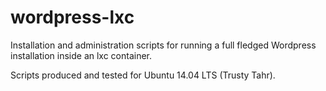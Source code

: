 # wordpress-lxc
Installation and administration scripts for running a full fledged Wordpress installation inside an lxc container.

Scripts produced and tested for Ubuntu 14.04 LTS (Trusty Tahr).
